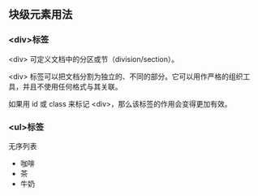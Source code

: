 ## 块级元素用法
### \<div>标签
\<div> 可定义文档中的分区或节（division/section）。

\<div> 标签可以把文档分割为独立的、不同的部分。它可以用作严格的组织工具，并且不使用任何格式与其关联。

如果用 id 或 class 来标记 \<div>，那么该标签的作用会变得更加有效。
### \<ul>标签
无序列表
<ul>
  <li>咖啡</li>
  <li>茶</li>
  <li>牛奶</li>
</ul>